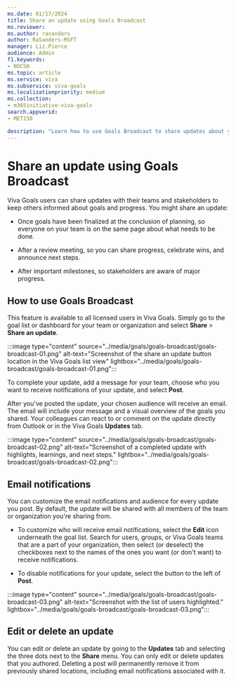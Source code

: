 ```yaml
---
ms.date: 01/17/2024
title: Share an update using Goals Broadcast
ms.reviewer: 
ms.author: rasanders
author: RaSanders-MSFT
manager: Liz.Pierce
audience: Admin
f1.keywords:
- NOCSH
ms.topic: article
ms.service: viva
ms.subservice: viva-goals
ms.localizationpriority: medium
ms.collection:  
- m365initiative-viva-goals
search.appverid:
- MET150

description: "Learn how to use Goals Broadcast to share updates about your goals and OKRs."
---
```


# Share an update using Goals Broadcast

Viva Goals users can share updates with their teams and stakeholders to keep others informed about goals and progress. You might share an update:

- Once goals have been finalized at the conclusion of planning, so everyone on your team is on the same page about what needs to be done.

- After a review meeting, so you can share progress, celebrate wins, and announce next steps.

- After important milestones, so stakeholders are aware of major progress.

## How to use Goals Broadcast

This feature is available to all licensed users in Viva Goals. Simply go to the goal list or dashboard for your team or organization and select **Share** > **Share an update**.

:::image type="content" source="../media/goals/goals-broadcast/goals-broadcast-01.png" alt-text="Screenshot of the share an update button location in the Viva Goals list view" lightbox="../media/goals/goals-broadcast/goals-broadcast-01.png":::

To complete your update, add a message for your team, choose who you want to receive notifications of your update, and select **Post**.

After you've posted the update, your chosen audience will receive an email. The email will include your message and a visual overview of the goals you shared. Your colleagues can react to or comment on the update directly from Outlook or in the Viva Goals **Updates** tab.

:::image type="content" source="../media/goals/goals-broadcast/goals-broadcast-02.png" alt-text="Screenshot of a completed update with highlights, learnings, and next steps." lightbox="../media/goals/goals-broadcast/goals-broadcast-02.png":::

## Email notifications

You can customize the email notifications and audience for every update you post. By default, the update will be shared with all members of the team or organization you're sharing from.

- To customize who will receive email notifications, select the **Edit** icon underneath the goal list. Search for users, groups, or Viva Goals teams that are a part of your organization, then select (or deselect) the checkboxes next to the names of the ones you want (or don't want) to receive notifications. <!--Editor's Note: Not a fan of this. Want to make sure it lines up with the actual UI. Can I get a walkthrough?-->

- To disable notifications for your update, select the button to the left of **Post**. <!--Editor's Note: Same here. This should be consistent with both UI and style guidelines; we generally don't like using words like "button" or defining things directionally independent of what they actually are.-->

:::image type="content" source="../media/goals/goals-broadcast/goals-broadcast-03.png" alt-text="Screenshot with the list of users highlighted." lightbox="../media/goals/goals-broadcast/goals-broadcast-03.png":::

## Edit or delete an update

You can edit or delete an update by going to the **Updates** tab and selecting the three dots next to the **Share** menu. You can only edit or delete updates that you authored. Deleting a post will permanently remove it from previously shared locations, including email notifications associated with it. <!--Editor's Note: The notifications and emails are not removed, but trying to access the post from those emails or notifications will go nowhere.-->

<!--Editor's Note: I'm commenting out the existing FAQ, as FAQs are generally a no-no for documentation. Information is either important enough to be included in the substance of the topic or it isn't.-->

<!--
## Frequently asked questions

1. **Is this feature available on dashboards and explorer views?**
    1. The feature is available on Org and Team OKR pages and dashboard pages only. It isn't available on explorer views and the “My OKRs” page.

1. **Can I control who receives the email update?**
    1. The update is shared to all members of the team via email. You can add members to the team to increase reach. Sending updates to members outside the team isn't currently possible.

1. **Can the OKRs on the update card be customized?**
    1. Currently, the snapshot of OKRs can't be customized by users.

1. **When will recipients be notified of the update?**
    1. Emails are sent within a few hours of posting the update. If large groups were added to the team recently, the update could take up to 6 hours to reach all team members.
-->
